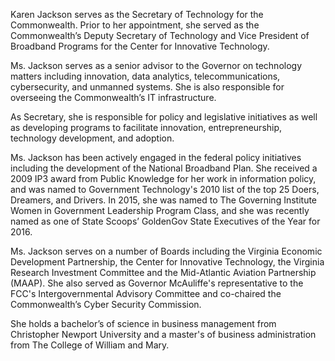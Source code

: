 Karen Jackson serves as the Secretary of Technology for the Commonwealth. Prior to her appointment, she served as the Commonwealth’s Deputy Secretary of Technology and Vice President of Broadband Programs for the Center for Innovative Technology.

Ms. Jackson serves as a senior advisor to the Governor on technology matters including innovation, data analytics, telecommunications, cybersecurity, and unmanned systems. She is also responsible for overseeing the Commonwealth’s IT infrastructure.

As Secretary, she is responsible for policy and legislative initiatives as well as developing programs to facilitate innovation, entrepreneurship, technology development, and adoption.

Ms. Jackson has been actively engaged in the federal policy initiatives including the development of the National Broadband Plan. She received a 2009 IP3 award from Public Knowledge for her work in information policy, and was named to Government Technology's 2010 list of the top 25 Doers, Dreamers, and Drivers. In 2015, she was named to The Governing Institute Women in Government Leadership Program Class, and she was recently named as one of State Scoops’ GoldenGov State Executives of the Year for 2016.

Ms. Jackson serves on a number of Boards including the Virginia Economic Development Partnership, the Center for Innovative Technology, the Virginia Research Investment Committee and the Mid-Atlantic Aviation Partnership (MAAP). She also served as Governor McAuliffe's representative to the FCC's Intergovernmental Advisory Committee and co-chaired the Commonwealth’s Cyber Security Commission.

She holds a bachelor’s of science in business management from Christopher Newport University and a master's of business administration from The College of William and Mary.
